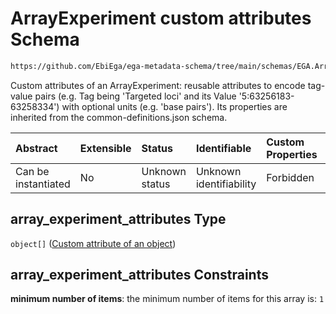 # ArrayExperiment custom attributes Schema

```txt
https://github.com/EbiEga/ega-metadata-schema/tree/main/schemas/EGA.ArrayExperiment.json#/properties/array_experiment_attributes
```

Custom attributes of an ArrayExperiment: reusable attributes to encode tag-value pairs (e.g. Tag being 'Targeted loci' and its Value '5:63256183-63258334') with optional units (e.g. 'base pairs'). Its properties are inherited from the common-definitions.json schema.

| Abstract            | Extensible | Status         | Identifiable            | Custom Properties | Additional Properties | Access Restrictions | Defined In                                                                          |
| :------------------ | :--------- | :------------- | :---------------------- | :---------------- | :-------------------- | :------------------ | :---------------------------------------------------------------------------------- |
| Can be instantiated | No         | Unknown status | Unknown identifiability | Forbidden         | Forbidden             | none                | [EGA.ArrayExperiment.json*](../out/EGA.ArrayExperiment.json "open original schema") |

## array_experiment_attributes Type

`object[]` ([Custom attribute of an object](ega-4-definitions-custom-attribute-of-an-object.md))

## array_experiment_attributes Constraints

**minimum number of items**: the minimum number of items for this array is: `1`
